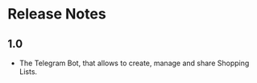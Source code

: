 # Release Notes

## 1.0
*   The Telegram Bot, that allows to create, manage and share Shopping Lists.
